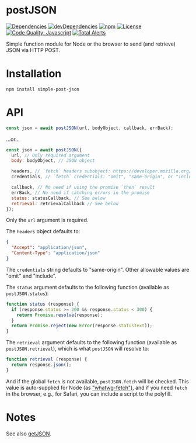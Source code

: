 # postJSON

[![Dependencies](https://img.shields.io/david/brettz9/postJSON.svg)](https://david-dm.org/brettz9/postJSON)
[![devDependencies](https://img.shields.io/david/dev/brettz9/postJSON.svg)](https://david-dm.org/brettz9/postJSON?type=dev)
[![npm](https://img.shields.io/npm/v/simple-post-json.svg)](https://www.npmjs.com/package/simple-post-json)
[![License](https://img.shields.io/npm/l/simple-post-json.svg)](LICENSE-MIT)
[![Code Quality: Javascript](https://img.shields.io/lgtm/grade/javascript/g/brettz9/postJSON.svg?logo=lgtm&logoWidth=18)](https://lgtm.com/projects/g/brettz9/postJSON/context:javascript)
[![Total Alerts](https://img.shields.io/lgtm/alerts/g/brettz9/postJSON.svg?logo=lgtm&logoWidth=18)](https://lgtm.com/projects/g/brettz9/postJSON/alerts)

Simple function module for Node or the browser to send (and retrieve)
JSON via HTTP POST.

# Installation

`npm install simple-post-json`

# API

```js
const json = await postJSON(url, bodyObject, callback, errBack);
```

...or...

```js
const json = await postJSON({
  url, // Only required argument
  body: bodyObject, // JSON object

  headers, // `fetch` headers subobject: https://developer.mozilla.org/en-US/docs/Web/API/Headers/Headers
  credentials, // `fetch` credentials: "omit", "same-origin", or "include"

  callback, // No need if using the promise `then` result
  errBack, // No need if catching errors in the promise
  status: statusCallback, // See below
  retrieval: retrievalCallback // See below
});
```

Only the `url` argument is required.

The `headers` object defaults to:

```json
{
  "Accept": "application/json",
  "Content-Type": "application/json"
}
```

The `credentials` string defaults to "same-origin". Other allowable values
are "omit" and "include".

The `status` argument defaults to the following function (available as
`postJSON.status`):

```js
function status (response) {
  if (response.status >= 200 && response.status < 300) {
    return Promise.resolve(response);
  }
  return Promise.reject(new Error(response.statusText));
}
```

The `retrieval` argument defaults to the following function (available as
`postJSON.retrieval`), which is what `postJSON` will resolve to:

```js
function retrieval (response) {
  return response.json();
}
```

And if the global `fetch` is not available, `postJSON.fetch` will be checked.
This value is auto-supplied for Node (as ["whatwg-fetch"](https://github.com/github/fetch)),
and if you need `fetch` in the browser, e.g., for Safari, you can include a
script to the polyfill.

# Notes

See also [getJSON](https://github.com/brettz9/getJSON).
